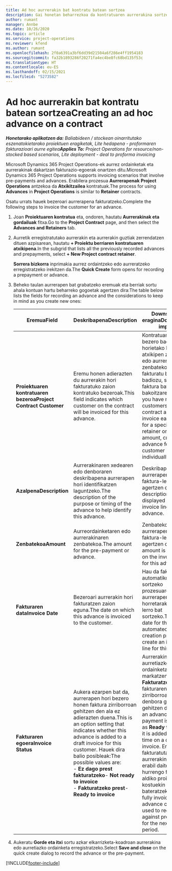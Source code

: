 ```yaml
---
title: Ad hoc aurrerakin bat kontratu batean sortzea
description: Gai honetan beharrezkoa da kontratuaren aurrerakina sortzeari buruzko informazioa.
author: rumant
manager: Annbe
ms.date: 10/26/2020
ms.topic: article
ms.service: project-operations
ms.reviewer: kfend
ms.author: rumant
ms.openlocfilehash: 2f0a6391a3bf6dd39d21504a6f286e4ff1954183
ms.sourcegitcommit: fa32b1893286f20271fa4ec4be8fc68bd135f53c
ms.translationtype: HT
ms.contentlocale: eu-ES
ms.lasthandoff: 02/15/2021
ms.locfileid: "5273582"
---
```

# <a name="creating-an-ad-hoc-advance-on-a-contract"></a><span data-ttu-id="a5dab-103">Ad hoc aurrerakin bat kontratu batean sortzea</span><span class="sxs-lookup"><span data-stu-id="a5dab-103">Creating an ad hoc advance on a contract</span></span>

<span data-ttu-id="a5dab-104">_**Honetarako aplikatzen da:** Baliabideen / stockean oinarritutako eszenatokietarako proiektuen eragiketak, Lite hedapena - proformaren fakturazioari aurre egitea_</span><span class="sxs-lookup"><span data-stu-id="a5dab-104">_**Applies To:** Project Operations for resource/non-stocked based scenarios, Lite deployment - deal to proforma invoicing_</span></span>

<span data-ttu-id="a5dab-105">Microsoft Dynamics 365 Project Operations-ek aurrez ordainketak eta aurrerakinak dakartzan fakturazio-egoerak onartzen ditu.</span><span class="sxs-lookup"><span data-stu-id="a5dab-105">Microsoft Dynamics 365 Project Operations supports invoicing scenarios that involve pre-payments and advances.</span></span> <span data-ttu-id="a5dab-106">Erabilera prozesua **Aurrerapenak** **Project Operations** antzekoa da **Atxikitzailea** kontratuak.</span><span class="sxs-lookup"><span data-stu-id="a5dab-106">The process for using **Advances** in **Project Operations** is similar to **Retainer** contracts.</span></span> 

<span data-ttu-id="a5dab-107">Osatu urrats hauek bezeroari aurrerapena fakturatzeko.</span><span class="sxs-lookup"><span data-stu-id="a5dab-107">Complete the following steps to invoice the customer for an advance.</span></span>

1. <span data-ttu-id="a5dab-108">Joan **Proiektuaren kontratua** eta, ondoren, hautatu **Aurrerakinak eta gordailuak** fitxa.</span><span class="sxs-lookup"><span data-stu-id="a5dab-108">Go to the **Project Contract** page, and then select the **Advances and Retainers** tab.</span></span>
2. <span data-ttu-id="a5dab-109">Aurretik erregistratutako aurrerakin eta aurrerakin guztiak zerrendatzen dituen azpisarean, hautatu **+ Proiektu berriaren kontratuaren atxikipena**.</span><span class="sxs-lookup"><span data-stu-id="a5dab-109">In the subgrid that lists all the previously recorded advances and prepayments, select **+ New Project contract retainer**.</span></span> 

    <span data-ttu-id="a5dab-110">**Sorrera bizkorra** inprimakia aurrez ordaintzeko edo aurreratzeko erregistratzeko irekitzen da.</span><span class="sxs-lookup"><span data-stu-id="a5dab-110">The **Quick Create** form opens for recording a prepayment or advance.</span></span>
    
3. <span data-ttu-id="a5dab-111">Beheko taulan aurrerapen bat grabatzeko eremuak eta berriak sortu ahala kontuan hartu beharreko gogoetak agertzen dira:</span><span class="sxs-lookup"><span data-stu-id="a5dab-111">The table below lists the fields for recording an advance and the considerations to keep in mind as you create new ones:</span></span>

    | <span data-ttu-id="a5dab-112">Eremua</span><span class="sxs-lookup"><span data-stu-id="a5dab-112">Field</span></span> | <span data-ttu-id="a5dab-113">Deskribapena</span><span class="sxs-lookup"><span data-stu-id="a5dab-113">Description</span></span> | <span data-ttu-id="a5dab-114">Downstream eragina</span><span class="sxs-lookup"><span data-stu-id="a5dab-114">Downstream impact</span></span> |
    | --- | --- | --- |
    | <span data-ttu-id="a5dab-115">**Proiektuaren kontratuaren bezeroa**</span><span class="sxs-lookup"><span data-stu-id="a5dab-115">**Project Contract Customer**</span></span> | <span data-ttu-id="a5dab-116">Eremu honen adierazten du aurrerakin hori fakturatuko zaion kontratuko bezeroak.</span><span class="sxs-lookup"><span data-stu-id="a5dab-116">This field indicates which customer on the contract will be invoiced for this advance.</span></span> | <span data-ttu-id="a5dab-117">Kontratuan hainbat bezero badituzu eta horietako bakoitzari atxikipen zehatz bat edo aurrerakinaren zenbatekoa fakturatu behar badiozu, sortu faktura bat bezero bakoitzarentzat.</span><span class="sxs-lookup"><span data-stu-id="a5dab-117">If you have multiple customers on the contract and want to invoice each of them for a specific retainer or advance amount, create an advance for each customer individually.</span></span> |
    | <span data-ttu-id="a5dab-118">**Azalpena**</span><span class="sxs-lookup"><span data-stu-id="a5dab-118">**Description**</span></span> | <span data-ttu-id="a5dab-119">Aurrerakinaren xedearen edo denboraren deskribapena aurrerapen hori identifikatzen laguntzeko.</span><span class="sxs-lookup"><span data-stu-id="a5dab-119">The description of the purpose or timing of the advance to help identify this advance.</span></span> | <span data-ttu-id="a5dab-120">Deskribapen hau aurrerapen horren faktura-lerroan agertzen da.</span><span class="sxs-lookup"><span data-stu-id="a5dab-120">This description is displayed on the invoice line for this advance.</span></span> |
    | <span data-ttu-id="a5dab-121">**Zenbatekoa**</span><span class="sxs-lookup"><span data-stu-id="a5dab-121">**Amount**</span></span> | <span data-ttu-id="a5dab-122">Aurreordainketaren edo aurrerakinaren zenbatekoa.</span><span class="sxs-lookup"><span data-stu-id="a5dab-122">The amount for the pre-payment or advance.</span></span> | <span data-ttu-id="a5dab-123">Zenbateko hau aurrerapen horren faktura-lerroan agertzen da.</span><span class="sxs-lookup"><span data-stu-id="a5dab-123">This amount is displayed on the invoice line for this advance.</span></span> |
    | <span data-ttu-id="a5dab-124">**Fakturaren data**</span><span class="sxs-lookup"><span data-stu-id="a5dab-124">**Invoice Date**</span></span> | <span data-ttu-id="a5dab-125">Bezeroari aurrerakin hori fakturatzen zaion eguna.</span><span class="sxs-lookup"><span data-stu-id="a5dab-125">The date on which this advance is invoiced to the customer.</span></span> | <span data-ttu-id="a5dab-126">Hau da faktura automatikoki sortzeko prozesuaren data aurrerapen horretarako faktura lerro bat sortzeko.</span><span class="sxs-lookup"><span data-stu-id="a5dab-126">This is the date for the automated invoice creation process to create an invoice line for this advance.</span></span> |
    | <span data-ttu-id="a5dab-127">**Fakturaren egoera**</span><span class="sxs-lookup"><span data-stu-id="a5dab-127">**Invoice Status**</span></span> | <span data-ttu-id="a5dab-128">Aukera ezarpen bat da, aurrerapen hori bezero honen faktura zirriborroan gehitzen den ala ez adierazten duena.</span><span class="sxs-lookup"><span data-stu-id="a5dab-128">This is an option setting that indicates whether this advance is added to a draft invoice for this customer.</span></span> <span data-ttu-id="a5dab-129">Hauek dira balio posibleak:</span><span class="sxs-lookup"><span data-stu-id="a5dab-129">The possible values are:</span></span></br><span data-ttu-id="a5dab-130">- **Ez dago prest fakturatzeko**</span><span class="sxs-lookup"><span data-stu-id="a5dab-130">- **Not ready to invoice**</span></span></br><span data-ttu-id="a5dab-131">- **Fakturatzeko prest**</span><span class="sxs-lookup"><span data-stu-id="a5dab-131">- **Ready to invoice**</span></span> | <span data-ttu-id="a5dab-132">Aurrerakina edo aurretiazko ordainketa gisa markatzen denean **Fakturatzeko prest**, fakturaren zirriborroan lerro denbora gisa gehitzen da.</span><span class="sxs-lookup"><span data-stu-id="a5dab-132">When an advance or pre-payment is marked as **Ready to invoice**, it is added as a line time on a draft invoice.</span></span> <span data-ttu-id="a5dab-133">Erabat fakturatutako aurrerakina soilik erabil daiteke hurrengo fakturazio aldiko proiektuaren kostuekin bateratzeko.</span><span class="sxs-lookup"><span data-stu-id="a5dab-133">Only a fully invoiced advance can be used to reconcile against project costs for the next invoice period.</span></span> |

4. <span data-ttu-id="a5dab-134">Aukeratu **Gorde eta itxi** sortu azkar elkarrizketa-koadroan aurrerakina edo aurretiazko ordainketa erregistratzeko.</span><span class="sxs-lookup"><span data-stu-id="a5dab-134">Select **Save and close** on the quick create dialog to record the advance or the pre-payment.</span></span>


[!INCLUDE[footer-include](../../includes/footer-banner.md)]